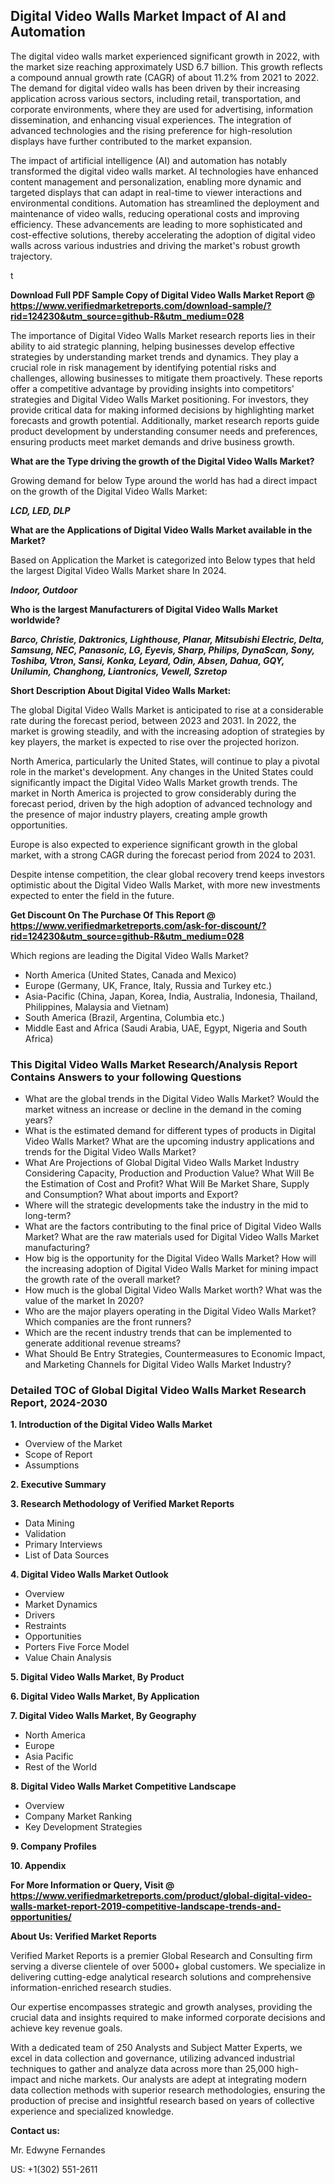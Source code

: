 <h2>Digital Video Walls Market Impact of AI and Automation</h2><p>The digital video walls market experienced significant growth in 2022, with the market size reaching approximately USD 6.7 billion. This growth reflects a compound annual growth rate (CAGR) of about 11.2% from 2021 to 2022. The demand for digital video walls has been driven by their increasing application across various sectors, including retail, transportation, and corporate environments, where they are used for advertising, information dissemination, and enhancing visual experiences. The integration of advanced technologies and the rising preference for high-resolution displays have further contributed to the market expansion.</p><p>The impact of artificial intelligence (AI) and automation has notably transformed the digital video walls market. AI technologies have enhanced content management and personalization, enabling more dynamic and targeted displays that can adapt in real-time to viewer interactions and environmental conditions. Automation has streamlined the deployment and maintenance of video walls, reducing operational costs and improving efficiency. These advancements are leading to more sophisticated and cost-effective solutions, thereby accelerating the adoption of digital video walls across various industries and driving the market's robust growth trajectory.</p>t</p><p id="" class=""><strong>Download Full PDF Sample Copy of Digital Video Walls Market Report @ <a href="https://www.verifiedmarketreports.com/download-sample/?rid=124230&utm_source=github-R&utm_medium=028" target="_blank">https://www.verifiedmarketreports.com/download-sample/?rid=124230&utm_source=github-R&utm_medium=028</a></strong></p><p>The importance of&nbsp;Digital Video Walls Market research reports lies in their ability to aid strategic planning, helping businesses develop effective strategies by understanding market trends and dynamics. They play a crucial role in risk management by identifying potential risks and challenges, allowing businesses to mitigate them proactively. These reports offer a competitive advantage by providing insights into competitors' strategies and Digital Video Walls Market positioning. For investors, they provide critical data for making informed decisions by highlighting market forecasts and growth potential. Additionally, market research reports guide product development by understanding consumer needs and preferences, ensuring products meet market demands and drive business growth.</p><p><strong>What are the&nbsp;Type driving the growth of the Digital Video Walls Market?</strong></p><p id="" class="">Growing demand for below Type around the world has had a direct impact on the growth of the Digital Video Walls Market:</p><em><strong>LCD, LED, DLP</strong></em></p><strong>What are the&nbsp;Applications&nbsp;of Digital Video Walls Market available in the Market?</strong></p><p id="" class="">Based on Application the Market is categorized into Below types that held the largest Digital Video Walls Market share In 2024.</p><em><strong>Indoor, Outdoor</strong></em></p><strong>Who is the largest Manufacturers of Digital Video Walls Market worldwide?</strong></p><p><em><strong>Barco, Christie, Daktronics, Lighthouse, Planar, Mitsubishi Electric, Delta, Samsung, NEC, Panasonic, LG, Eyevis, Sharp, Philips, DynaScan, Sony, Toshiba, Vtron, Sansi, Konka, Leyard, Odin, Absen, Dahua, GQY, Unilumin, Changhong, Liantronics, Vewell, Szretop</strong></em></p><p id="" class=""><strong>Short Description About Digital Video Walls Market:</strong></p><p>The global Digital Video Walls Market is anticipated to rise at a considerable rate during the forecast period, between 2023 and 2031. In 2022, the market is growing steadily, and with the increasing adoption of strategies by key players, the market is expected to rise over the projected horizon.</p><p>North America, particularly the United States, will continue to play a pivotal role in the market's development. Any changes in the United States could significantly impact the Digital Video Walls Market growth trends. The market in North America is projected to grow considerably during the forecast period, driven by the high adoption of advanced technology and the presence of major industry players, creating ample growth opportunities.</p><p>Europe is also expected to experience significant growth in the global market, with a strong CAGR during the forecast period from 2024 to 2031.</p><p>Despite intense competition, the clear global recovery trend keeps investors optimistic about the Digital Video Walls Market, with more new investments expected to enter the field in the future.</p><p id="" class=""><strong>Get Discount On The Purchase Of This Report @ <a href="https://www.verifiedmarketreports.com/ask-for-discount/?rid=124230&utm_source=github-R&utm_medium=028" target="_blank">https://www.verifiedmarketreports.com/ask-for-discount/?rid=124230&utm_source=github-R&utm_medium=028</a></strong></p>Which regions are leading the Digital Video Walls Market?</p><ul><li>North America (United States, Canada and Mexico)</li><li>Europe (Germany, UK, France, Italy, Russia and Turkey etc.)</li><li>Asia-Pacific (China, Japan, Korea, India, Australia, Indonesia, Thailand, Philippines, Malaysia and Vietnam)</li><li>South America (Brazil, Argentina, Columbia etc.)</li><li>Middle East and Africa (Saudi Arabia, UAE, Egypt, Nigeria and South Africa)</li></ul><h3 id="" class="">This Digital Video Walls Market Research/Analysis Report Contains Answers to your following Questions</h3><ul><li>What are the global trends in the Digital Video Walls Market? Would the market witness an increase or decline in the demand in the coming years?</li><li>What is the estimated demand for different types of products in Digital Video Walls Market? What are the upcoming industry applications and trends for the Digital Video Walls Market?</li><li>What Are Projections of Global Digital Video Walls Market Industry Considering Capacity, Production and Production Value? What Will Be the Estimation of Cost and Profit? What Will Be Market Share, Supply and Consumption? What about imports and Export?</li><li>Where will the strategic developments take the industry in the mid to long-term?</li><li>What are the factors contributing to the final price of Digital Video Walls Market? What are the raw materials used for Digital Video Walls Market manufacturing?</li><li>How big is the opportunity for the Digital Video Walls Market? How will the increasing adoption of Digital Video Walls Market for mining impact the growth rate of the overall market?</li><li>How much is the global Digital Video Walls Market worth? What was the value of the market In 2020?</li><li>Who are the major players operating in the Digital Video Walls Market? Which companies are the front runners?</li><li>Which are the recent industry trends that can be implemented to generate additional revenue streams?</li><li>What Should Be Entry Strategies, Countermeasures to Economic Impact, and Marketing Channels for Digital Video Walls Market Industry?</li></ul><h3 id="" class="">Detailed TOC of Global Digital Video Walls Market Research Report, 2024-2030</h3><p id="" class=""><strong>1. Introduction of the Digital Video Walls Market</strong></p><ul><li>Overview of the Market</li><li>Scope of Report</li><li>Assumptions</li></ul><p id="" class=""><strong>2. Executive Summary</strong></p><p id="" class=""><strong>3. Research Methodology of Verified Market Reports</strong></p><ul><li>Data Mining</li><li>Validation</li><li>Primary Interviews</li><li>List of Data Sources</li></ul><p id="" class=""><strong>4. Digital Video Walls Market Outlook</strong></p><ul><li>Overview</li><li>Market Dynamics</li><li>Drivers</li><li>Restraints</li><li>Opportunities</li><li>Porters Five Force Model</li><li>Value Chain Analysis</li></ul><p id="" class=""><strong>5. Digital Video Walls Market, By Product</strong></p><p id="" class=""><strong>6. Digital Video Walls Market, By Application</strong></p><p id="" class=""><strong>7. Digital Video Walls Market, By Geography</strong></p><ul><li>North America</li><li>Europe</li><li>Asia Pacific</li><li>Rest of the World</li></ul><p id="" class=""><strong>8. Digital Video Walls Market Competitive Landscape</strong></p><ul><li>Overview</li><li>Company Market Ranking</li><li>Key Development Strategies</li></ul><p id="" class=""><strong>9. Company Profiles</strong></p><p id="" class=""><strong>10. Appendix</strong></p><p id="" class=""><strong>For More Information or Query, Visit @ <a href="https://www.verifiedmarketreports.com/product/global-digital-video-walls-market-report-2019-competitive-landscape-trends-and-opportunities/" target="_blank">https://www.verifiedmarketreports.com/product/global-digital-video-walls-market-report-2019-competitive-landscape-trends-and-opportunities/</a></strong></p><p id="" class=""><strong>About Us: Verified Market Reports</strong></p><p id="" class="">Verified Market Reports is a premier Global Research and Consulting firm serving a diverse clientele of over 5000+ global customers. We specialize in delivering cutting-edge analytical research solutions and comprehensive information-enriched research studies.</p><p id="" class="">Our expertise encompasses strategic and growth analyses, providing the crucial data and insights required to make informed corporate decisions and achieve key revenue goals.</p><p id="" class="">With a dedicated team of 250 Analysts and Subject Matter Experts, we excel in data collection and governance, utilizing advanced industrial techniques to gather and analyze data across more than 25,000 high-impact and niche markets. Our analysts are adept at integrating modern data collection methods with superior research methodologies, ensuring the production of precise and insightful research based on years of collective experience and specialized knowledge.</p><p id="" class=""><strong>Contact us:</strong></p><p id="" class="">Mr. Edwyne Fernandes</p><p id="" class="">US: +1(302) 551-2611</p>